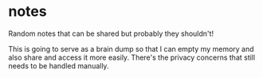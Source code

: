 # notes
Random notes that can be shared but probably they shouldn't!

This is going to serve as a brain dump so that I can empty my memory and also share and access it more easily. There's the privacy concerns that still needs to be handled manually.
